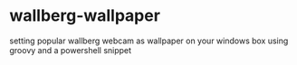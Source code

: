 # wallberg-wallpaper
setting popular wallberg webcam as wallpaper on your windows box using groovy and a powershell snippet
